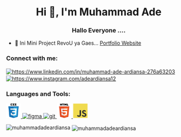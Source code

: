 <h1 align="center">Hi 👋, I'm Muhammad Ade</h1>
<h3 align="center">Hallo Everyone ....</h3>

- 🔭 Ini Mini Project RevoU ya Gaes... [Portfolio Website](https://revou-fundamental-course.github.io/21-aug-23-muhammadadeardiansa/)

<h3 align="left">Connect with me:</h3>
<p align="left">
<a href="https://linkedin.com/in/https://www.linkedin.com/in/muhammad-ade-ardiansa-276a63203" target="blank"><img align="center" src="https://raw.githubusercontent.com/rahuldkjain/github-profile-readme-generator/master/src/images/icons/Social/linked-in-alt.svg" alt="https://www.linkedin.com/in/muhammad-ade-ardiansa-276a63203" height="30" width="40" /></a>
<a href="https://instagram.com/https://www.instagram.com/adeardiansa12" target="blank"><img align="center" src="https://raw.githubusercontent.com/rahuldkjain/github-profile-readme-generator/master/src/images/icons/Social/instagram.svg" alt="https://www.instagram.com/adeardiansa12" height="30" width="40" /></a>
</p>

<h3 align="left">Languages and Tools:</h3>
<p align="left"> <a href="https://www.w3schools.com/css/" target="_blank" rel="noreferrer"> <img src="https://raw.githubusercontent.com/devicons/devicon/master/icons/css3/css3-original-wordmark.svg" alt="css3" width="40" height="40"/> </a> <a href="https://www.figma.com/" target="_blank" rel="noreferrer"> <img src="https://www.vectorlogo.zone/logos/figma/figma-icon.svg" alt="figma" width="40" height="40"/> </a> <a href="https://git-scm.com/" target="_blank" rel="noreferrer"> <img src="https://www.vectorlogo.zone/logos/git-scm/git-scm-icon.svg" alt="git" width="40" height="40"/> </a> <a href="https://www.w3.org/html/" target="_blank" rel="noreferrer"> <img src="https://raw.githubusercontent.com/devicons/devicon/master/icons/html5/html5-original-wordmark.svg" alt="html5" width="40" height="40"/> </a> </a> <a href="https://developer.mozilla.org/en-US/docs/Web/JavaScript" target="_blank" rel="noreferrer"> <img src="https://raw.githubusercontent.com/devicons/devicon/master/icons/javascript/javascript-original.svg" alt="javascript" width="40" height="40"/> </a> </p>

<p><img align="left" src="https://github-readme-stats.vercel.app/api/top-langs?username=muhammadadeardiansa&show_icons=true&locale=en&layout=compact" alt="muhammadadeardiansa" /></p>

<p>&nbsp;<img align="center" src="https://github-readme-stats.vercel.app/api?username=muhammadadeardiansa&show_icons=true&locale=en" alt="muhammadadeardiansa" /></p>
